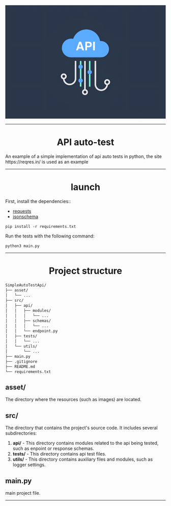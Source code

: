 <div align="center">
    <img src="asset/logo_api.png" alt="API">
</div>

---

<h1 align="center"> API auto-test </h1>
An example of a simple implementation of api auto tests in python, 
the site https://reqres.in/ is used as an example

---

<h1 align="center">launch</h1>

First, install the dependencies:: 
* [requests](https://pypi.org/project/requests/)
* [jsonschema](https://pypi.org/project/jsonschema/)

```
pip install -r requirements.txt
```

Run the tests with the following command:
```
python3 main.py
```

---

<h1 align="center">Project structure</h1>

~~~
SimpleAutoTestApi/
├── asset/
│   └── ...
├── src/   
│   ├── api/
│   │   ├── modules/
│   │   │   └── ...
│   │   ├── schemas/
│   │   │   └── ...
│   │   └── endpoint.py
│   ├── tests/
│   │   └── ...
│   └── utils/
│       └── ...
├── main.py
├── .gitignore
├── README.md
└── requirements.txt
~~~

## asset/
The directory where the resources (such as images) are located.

## src/
The directory that contains the project's source code. It includes several subdirectories:
1. **api/** - This directory contains modules related to the api being tested, such as enpoint or response schemas.
2. **tests/** - This directory contains api test files.
4. **utils/** - This directory contains auxiliary files and modules, such as logger settings.

## main.py
main project file.

---

